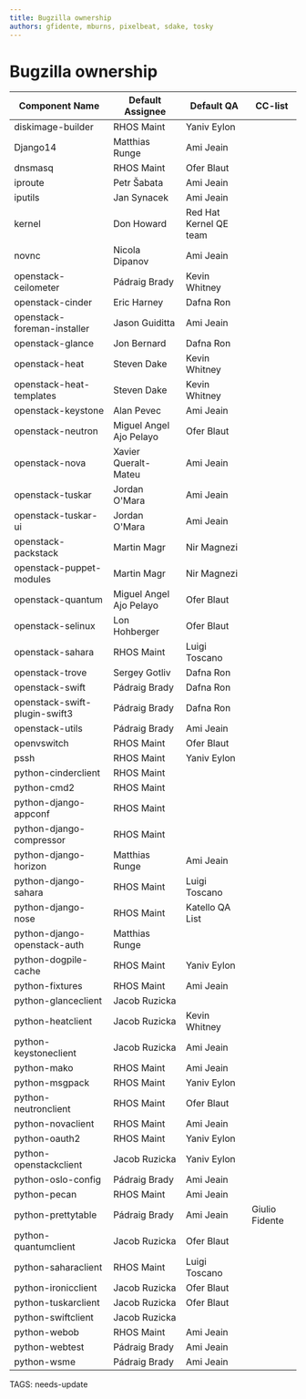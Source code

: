```yaml
---
title: Bugzilla ownership
authors: gfidente, mburns, pixelbeat, sdake, tosky
---
```


# Bugzilla ownership

| Component Name                | Default Assignee        | Default QA             | CC-list          |
|-------------------------------|-------------------------|------------------------|------------------|
| diskimage-builder             | RHOS Maint              | Yaniv Eylon            |                  |
| Django14                      | Matthias Runge          | Ami Jeain              |                  |
| dnsmasq                       | RHOS Maint              | Ofer Blaut             |                  |
| iproute                       | Petr Šabata             | Ami Jeain              |                  |
| iputils                       | Jan Synacek             | Ami Jeain              |                  |
| kernel                        | Don Howard              | Red Hat Kernel QE team |                  |
| novnc                         | Nicola Dipanov          | Ami Jeain              |                  |
| openstack-ceilometer          | Pádraig Brady           | Kevin Whitney          |                  |
| openstack-cinder              | Eric Harney             | Dafna Ron              |                  |
| openstack-foreman-installer   | Jason Guiditta          | Ami Jeain              |                  |
| openstack-glance              | Jon Bernard             | Dafna Ron              |                  |
| openstack-heat                | Steven Dake             | Kevin Whitney          |                  |
| openstack-heat-templates      | Steven Dake             | Kevin Whitney          |                  |
| openstack-keystone            | Alan Pevec              | Ami Jeain              |                  |
| openstack-neutron             | Miguel Angel Ajo Pelayo | Ofer Blaut             |                  |
| openstack-nova                | Xavier Queralt-Mateu    | Ami Jeain              |                  |
| openstack-tuskar              | Jordan O'Mara           | Ami Jeain              |                  |
| openstack-tuskar-ui           | Jordan O'Mara           | Ami Jeain              |                  |
| openstack-packstack           | Martin Magr             | Nir Magnezi            |                  |
| openstack-puppet-modules      | Martin Magr             | Nir Magnezi            |                  |
| openstack-quantum             | Miguel Angel Ajo Pelayo | Ofer Blaut             |                  |
| openstack-selinux             | Lon Hohberger           | Ofer Blaut             |                  |
| openstack-sahara              | RHOS Maint              | Luigi Toscano          |                  |
| openstack-trove               | Sergey Gotliv           | Dafna Ron              |                  |
| openstack-swift               | Pádraig Brady           | Dafna Ron              |                  |
| openstack-swift-plugin-swift3 | Pádraig Brady           | Dafna Ron              |                  |
| openstack-utils               | Pádraig Brady           | Ami Jeain              |                  |
| openvswitch                   | RHOS Maint              | Ofer Blaut             |                  |
| pssh                          | RHOS Maint              | Yaniv Eylon            |                  |
| python-cinderclient           | RHOS Maint              |                        |                  |
| python-cmd2                   | RHOS Maint              |                        |                  |
| python-django-appconf         | RHOS Maint              |                        |                  |
| python-django-compressor      | RHOS Maint              |                        |                  |
| python-django-horizon         | Matthias Runge          | Ami Jeain              |                  |
| python-django-sahara          | RHOS Maint              | Luigi Toscano          |                  |
| python-django-nose            | RHOS Maint              | Katello QA List        |                  |
| python-django-openstack-auth  | Matthias Runge          |                        |                  |
| python-dogpile-cache          | RHOS Maint              | Yaniv Eylon            |                  |
| python-fixtures               | RHOS Maint              | Ami Jeain              |                  |
| python-glanceclient           | Jacob Ruzicka           |                        |                  |
| python-heatclient             | Jacob Ruzicka           | Kevin Whitney          |                  |
| python-keystoneclient         | Jacob Ruzicka           | Ami Jeain              |                  |
| python-mako                   | RHOS Maint              | Ami Jeain              |                  |
| python-msgpack                | RHOS Maint              | Yaniv Eylon            |                  |
| python-neutronclient          | RHOS Maint              | Ofer Blaut             |                  |
| python-novaclient             | RHOS Maint              | Ami Jeain              |                  |
| python-oauth2                 | RHOS Maint              | Yaniv Eylon            |                  |
| python-openstackclient        | Jacob Ruzicka           | Yaniv Eylon            |                  |
| python-oslo-config            | Pádraig Brady           | Ami Jeain              |                  |
| python-pecan                  | RHOS Maint              | Ami Jeain              |                  |
| python-prettytable            | Pádraig Brady           | Ami Jeain              | Giulio Fidente   |
| python-quantumclient          | Jacob Ruzicka           | Ofer Blaut             |                  |
| python-saharaclient           | RHOS Maint              | Luigi Toscano          |                  |
| python-ironicclient           | Jacob Ruzicka           | Ofer Blaut             |                  |
| python-tuskarclient           | Jacob Ruzicka           | Ofer Blaut             |                  |
| python-swiftclient            | Jacob Ruzicka           |                        |                  |
| python-webob                  | RHOS Maint              | Ami Jeain              |                  |
| python-webtest                | Pádraig Brady           | Ami Jeain              |                  |
| python-wsme                   | Pádraig Brady           | Ami Jeain              |                  |


TAGS: needs-update

